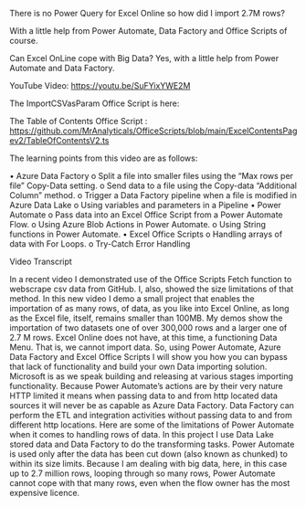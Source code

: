 
There is no Power Query for Excel Online so how did I import 2.7M rows?

With a little help from Power Automate, Data Factory and Office Scripts of course.

Can Excel OnLine cope with Big Data? Yes, with a little help from Power Automate and Data Factory.

YouTube Video: https://youtu.be/SuFYixYWE2M

The ImportCSVasParam Office Script is here:  

The Table of Contents Office Script : https://github.com/MrAnalyticals/OfficeScripts/blob/main/ExcelContentsPagev2/TableOfContentsV2.ts  


The learning points from this video are as follows:


•	Azure Data Factory 
o	Split a file into smaller files using the “Max rows per file” Copy-Data setting.
o	Send data to a file using the Copy-data “Additional Column” method. 
o	Trigger a Data Factory pipeline when a file is modified in Azure Data Lake
o	Using variables and parameters in a Pipeline
•	Power Automate
o	Pass data into an Excel Office Script from a Power Automate Flow.
o	Using Azure Blob Actions in Power Automate.
o	Using String functions in Power Automate. 
•	Excel Office Scripts
o	Handling arrays of data with For Loops.
o	Try-Catch Error Handling 

Video Transcript

In a recent video I demonstrated use of the Office Scripts Fetch function to webscrape  csv data from GitHub. I, also, showed the size limitations of that method. In this new video I demo a small project that enables the importation of as many rows, of data, as you like into Excel Online, as long as the Excel file, itself, remains smaller than 100MB. 
My demos show the importation of two datasets one of over 300,000 rows and a larger one of 2.7 M rows.
Excel Online does not have, at this time, a functioning Data Menu. That is, we cannot import data. So, using Power Automate, Azure Data Factory and Excel Office Scripts I will show you how you can bypass that lack of functionality and build your own Data importing solution. 
Microsoft is as we speak building and releasing at various stages importing functionality. 
Because Power Automate’s actions are by their very nature HTTP limited it means when passing data to and from http located data sources it will never be as capable as Azure Data Factory. Data Factory can perform the ETL and integration activities without passing data to and from different http locations. Here are some of the limitations of Power Automate when it comes to handling rows of data. In this project I use Data Lake stored data and Data Factory to do the transforming tasks. Power Automate is used only after the data has been cut down (also known as chunked) to within its size limits. 
Because I am dealing with big data, here, in this case up to 2.7 million rows, looping through so many rows, Power Automate cannot cope with that many rows, even when the flow owner has the most expensive licence. 
